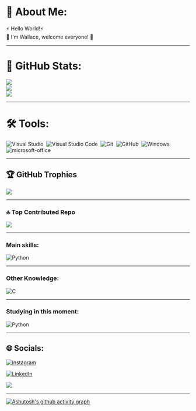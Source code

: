 # 💫 About Me:
⚡ Hello World!⚡<br>💬 I'm Wallace, welcome everyone! 🤝

---
# 🚀 GitHub Stats:
![](https://github-readme-stats.vercel.app/api?username=Wallace-Dias&theme=radical&hide_border=false&include_all_commits=true&count_private=false)<br/>
![](https://github-readme-streak-stats.herokuapp.com/?user=Wallace-Dias&theme=radical&hide_border=false)<br/>
![](https://github-readme-stats.vercel.app/api/top-langs/?username=Wallace-Dias&theme=radical&hide_border=false&include_all_commits=true&count_private=false&layout=compact)

---
# 🛠️ Tools:
![Visual Studio](https://img.shields.io/badge/-Visual%20Studio-0D1117?style=for-the-badge&logo=visual-studio&logoColor=C8A2C8&labelColor=0D1117)&nbsp;
![Visual Studio Code](https://img.shields.io/badge/-Visual%20Studio%20Code-0D1117?style=for-the-badge&logo=visual-studio-code&logoColor=0D1117&labelColor=0D1117)&nbsp;
![Git](https://img.shields.io/badge/-Git-0D1117?style=for-the-badge&logo=git&labelColor=0D1117)&nbsp;
![GitHub](https://img.shields.io/badge/-GitHub-0D1117?style=for-the-badge&logo=github&labelColor=0D1117)&nbsp;
![Windows](https://img.shields.io/badge/-Windows-0D1117?style=for-the-badge&logo=windows&labelColor=0D1117)&nbsp;
![microsoft-office](https://img.shields.io/badge/-microsoft_office-0D1117?style=for-the-badge&logo=microsoft-office&labelColor=0D1117)&nbsp;




---
## 🏆 GitHub Trophies
![](https://github-profile-trophy.vercel.app/?username=Wallace-Dias&theme=radical&no-frame=false&no-bg=false&margin-w=4)

---
### 🔝 Top Contributed Repo
![](https://github-contributor-stats.vercel.app/api?username=Wallace-Dias&limit=5&theme=radical&combine_all_yearly_contributions=true)

---
### Main skills:
![Python](https://img.shields.io/badge/-python-0D1117?style=for-the-badge&logo=python&logoColor=1572B6&labelColor=0D1117)&nbsp;

---
### Other Knowledge:
![C](https://img.shields.io/badge/-C-0D1117?style=for-the-badge&logo=c&logoColor=purple&labelColor=0D1117)&nbsp;



---
### Studying in this moment:
![Python](https://img.shields.io/badge/-python-0D1117?style=for-the-badge&logo=python&logoColor=1572B6&labelColor=0D1117)&nbsp;

---


## 🌐 Socials:
[![Instagram](https://img.shields.io/badge/Instagram-%23E4405F.svg?logo=Instagram&logoColor=white)](https://instagram.com/wallace_medeiros_dias)

[![LinkedIn](https://img.shields.io/badge/LinkedIn-%230077B5.svg?logo=linkedin&logoColor=white)](www.linkedin.com/in/wallacemdias)



[![](https://visitcount.itsvg.in/api?id=Wallace-Dias&icon=0&color=0)](https://visitcount.itsvg.in)






---
[![Ashutosh's github activity graph](https://github-readme-activity-graph.vercel.app/graph?username=Wallace-Dias&bg_color=000000&color=15e5a6&line=07e9a5&point=0a855c&area=true&hide_border=true)](https://github.com/ashutosh00710/github-readme-activity-graph)


<!-- Proudly created with GPRM ( https://gprm.itsvg.in ) -->


